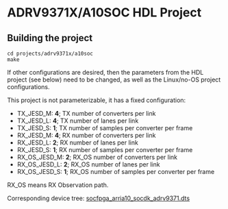 # ADRV9371X/A10SOC HDL Project

## Building the project

```
cd projects/adrv9371x/a10soc
make
```

If other configurations are desired, then the parameters from the HDL project (see below) need to be changed, as well as the Linux/no-OS project configurations.

This project is not parameterizable, it has a fixed configuration:

- TX_JESD_M: **4**; TX number of converters per link
- TX_JESD_L: **4**; TX number of lanes per link
- TX_JESD_S: **1**; TX number of samples per converter per frame
- RX_JESD_M: **4**; RX number of converters per link
- RX_JESD_L: **2**; RX number of lanes per link
- RX_JESD_S: **1**; RX number of samples per converter per frame
- RX_OS_JESD_M: **2**; RX_OS number of converters per link
- RX_OS_JESD_L: **2**; RX_OS number of lanes per link
- RX_OS_JESD_S: **1**; RX_OS number of samples per converter per frame

RX_OS means RX Observation path.

Corresponding device tree: [socfpga_arria10_socdk_adrv9371.dts](https://github.com/analogdevicesinc/linux/blob/main/arch/arm/boot/dts/intel/socfpga/socfpga_arria10_socdk_adrv9371.dts)
